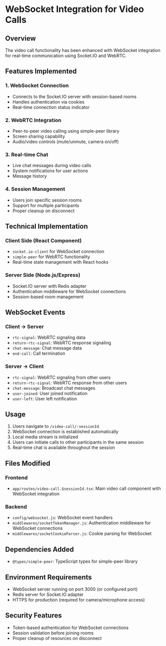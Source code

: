 # WebSocket Integration for Video Calls

## Overview
The video call functionality has been enhanced with WebSocket integration for real-time communication using Socket.IO and WebRTC.

## Features Implemented

### 1. WebSocket Connection
- Connects to the Socket.IO server with session-based rooms
- Handles authentication via cookies
- Real-time connection status indicator

### 2. WebRTC Integration
- Peer-to-peer video calling using simple-peer library
- Screen sharing capability
- Audio/video controls (mute/unmute, camera on/off)

### 3. Real-time Chat
- Live chat messages during video calls
- System notifications for user actions
- Message history

### 4. Session Management
- Users join specific session rooms
- Support for multiple participants
- Proper cleanup on disconnect

## Technical Implementation

### Client Side (React Component)
- `socket.io-client` for WebSocket connection
- `simple-peer` for WebRTC functionality
- Real-time state management with React hooks

### Server Side (Node.js/Express)
- Socket.IO server with Redis adapter
- Authentication middleware for WebSocket connections
- Session-based room management

## WebSocket Events

### Client → Server
- `rtc-signal`: WebRTC signaling data
- `return-rtc-signal`: WebRTC response signaling
- `chat-message`: Chat message data
- `end-call`: Call termination

### Server → Client
- `rtc-signal`: WebRTC signaling from other users
- `return-rtc-signal`: WebRTC response from other users
- `chat-message`: Broadcast chat messages
- `user-joined`: User joined notification
- `user-left`: User left notification

## Usage

1. Users navigate to `/video-call/:sessionId`
2. WebSocket connection is established automatically
3. Local media stream is initialized
4. Users can initiate calls to other participants in the same session
5. Real-time chat is available throughout the session

## Files Modified

### Frontend
- `app/routes/video-call.$sessionId.tsx`: Main video call component with WebSocket integration

### Backend
- `config/websocket.js`: WebSocket event handlers
- `middlewares/socketTokenManager.js`: Authentication middleware for WebSocket connections
- `middlewares/socketCookieParser.js`: Cookie parsing for WebSocket

## Dependencies Added
- `@types/simple-peer`: TypeScript types for simple-peer library

## Environment Requirements
- WebSocket server running on port 3000 (or configured port)
- Redis server for Socket.IO adapter
- HTTPS for production (required for camera/microphone access)

## Security Features
- Token-based authentication for WebSocket connections
- Session validation before joining rooms
- Proper cleanup of resources on disconnect
